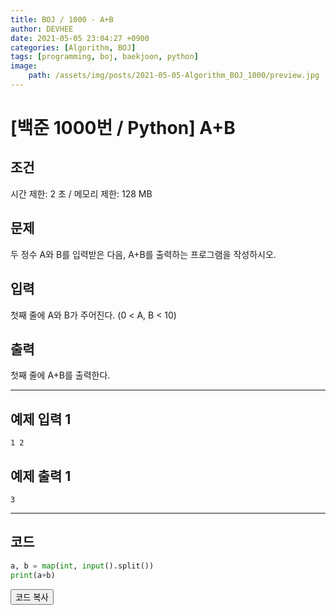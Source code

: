 ```yaml
---
title: BOJ / 1000 - A+B
author: DEVHEE
date: 2021-05-05 23:04:27 +0900
categories: [Algorithm, BOJ]
tags: [programming, boj, baekjoon, python]
image:
    path: /assets/img/posts/2021-05-05-Algorithm_BOJ_1000/preview.jpg
---
```


# **[백준 1000번 / Python] A+B**

## **조건**

시간 제한: 2 초 / 메모리 제한: 128 MB

## **문제**

두 정수 A와 B를 입력받은 다음, A+B를 출력하는 프로그램을 작성하시오.

## **입력**

첫째 줄에 A와 B가 주어진다. (0 < A, B < 10)

## **출력**

첫째 줄에 A+B를 출력한다.

---

## **예제 입력 1**

```
1 2
```

## **예제 출력 1**

```
3
```

---

## **코드**

```python
a, b = map(int, input().split())
print(a+b)
```

<div id="copycode" style="display: none;">
a, b = map(int, input().split())
print(a+b)
</div>

<button onclick="copycode(this.id)">코드 복사</button>
